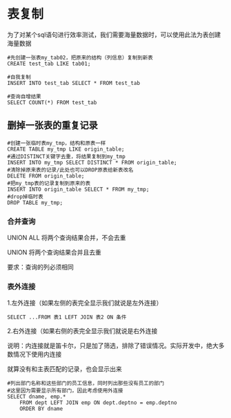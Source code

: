 # 表复制



为了对某个sql语句进行效率测试，我们需要海量数据时，可以使用此法为表创建海量数据

```mysql
#先创建一张表my_tab02，把原来的结构（列信息）复制到新表
CREATE test_tab LIKE tab01;

#自我复制
INSERT INTO test_tab SELECT * FROM test_tab

#查询自增结果
SELECT COUNT(*) FROM test_tab
```



## 删掉一张表的重复记录

```mysql
#创建一张临时表my_tmp，结构和原表一样
CREATE TABLE my_tmp LIKE origin_table;
#通过DISTINCT关键字去重，将结果复制到my_tmp
INSERT INTO my_tmp SELECT DISTINCT * FROM origin_table;
#清除掉原来表的记录/此处也可以DROP原表给新表改名
DELETE FROM origin_table;
#把my_tmp表的记录复制到原来的表
INSERT INTO origin_table SELECT * FROM my_tmp;
#drop掉临时表
DROP TABLE my_tmp;
```



### 合并查询

UNION ALL 将两个查询结果合并，不会去重

UNION 将两个查询结果合并且去重

要求：查询的列必须相同





### 表外连接

1.左外连接（如果左侧的表完全显示我们就说是左外连接）

```SELECT ...FROM 表1 LEFT JOIN 表2 ON 条件```

2.右外连接（如果右侧的表完全显示我们就说是右外连接

说明：内连接就是笛卡尔，只是加了筛选，排除了错误情况。实际开发中，绝大多数情况下使用内连接

就算没有和主表匹配的记录，也会显示出来



```mysql
#列出部门名称和这些部门的员工信息，同时列出那些没有员工的部门
#这里因为需要显示所有部门，因此考虑使用外连接
SELECT dname, emp.*
	FROM dept LEFT JOIN emp ON dept.deptno = emp.deptno
	ORDER BY dname
```



